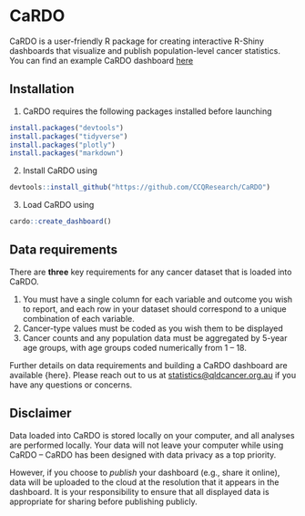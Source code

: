 
<!-- README.md is generated from README.Rmd. Please edit that file -->

# CaRDO

<!-- badges: start -->
<!-- badges: end -->

CaRDO is a user-friendly R package for creating interactive R-Shiny
dashboards that visualize and publish population-level cancer
statistics. You can find an example CaRDO dashboard <a
href="https://cancerqld.org.au/research/queensland-cancer-statistics/queensland-cancer-statistics-online-qcsol/"
target="_blank">here</a>

## Installation

1.  CaRDO requires the following packages installed before launching

``` r
install.packages("devtools")
install.packages("tidyverse")
install.packages("plotly")
install.packages("markdown")
```

2.  Install CaRDO using

``` r
devtools::install_github("https://github.com/CCQResearch/CaRDO")
```

3.  Load CaRDO using

``` r
cardo::create_dashboard()
```

## Data requirements

There are **three** key requirements for any cancer dataset that is
loaded into CaRDO.

1.  You must have a single column for each variable and outcome you wish
    to report, and each row in your dataset should correspond to a
    unique combination of each variable.
2.  Cancer-type values must be coded as you wish them to be displayed
3.  Cancer counts and any population data must be aggregated by 5-year
    age groups, with age groups coded numerically from 1 – 18.

Further details on data requirements and building a CaRDO dashboard are
available {here}. Please reach out to us at
<statistics@qldcancer.org.au> if you have any questions or concerns.

## Disclaimer

Data loaded into CaRDO is stored locally on your computer, and all
analyses are performed locally. Your data will not leave your computer
while using CaRDO – CaRDO has been designed with data privacy as a top
priority.

However, if you choose to *publish* your dashboard (e.g., share it
online), data will be uploaded to the cloud at the resolution that it
appears in the dashboard. It is your responsibility to ensure that all
displayed data is appropriate for sharing before publishing publicly.
